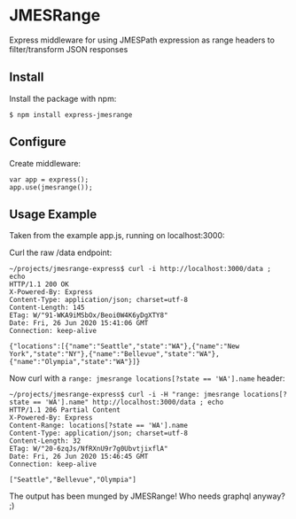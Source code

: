 ﻿# JMESRange


Express middleware for using JMESPath expression as range headers to filter/transform JSON responses

## Install

Install the package with npm:

```
$ npm install express-jmesrange
```

## Configure

Create middleware:

```
var app = express();
app.use(jmesrange());
```

## Usage Example 

Taken from the example app.js, running on localhost:3000:

Curl the raw /data endpoint:

```
~/projects/jmesrange-express$ curl -i http://localhost:3000/data ; echo
HTTP/1.1 200 OK
X-Powered-By: Express
Content-Type: application/json; charset=utf-8
Content-Length: 145
ETag: W/"91-WKA9iMSbOx/Beoi0W4K6yDgXTY8"
Date: Fri, 26 Jun 2020 15:41:06 GMT
Connection: keep-alive

{"locations":[{"name":"Seattle","state":"WA"},{"name":"New York","state":"NY"},{"name":"Bellevue","state":"WA"},{"name":"Olympia","state":"WA"}]}

```

Now curl with a `range: jmesrange locations[?state == 'WA'].name` header:

```
~/projects/jmesrange-express$ curl -i -H "range: jmesrange locations[?state == 'WA'].name" http://localhost:3000/data ; echo
HTTP/1.1 206 Partial Content
X-Powered-By: Express
Content-Range: locations[?state == 'WA'].name
Content-Type: application/json; charset=utf-8
Content-Length: 32
ETag: W/"20-6zqJs/NfRXnU9r7g0UbvtjixflA"
Date: Fri, 26 Jun 2020 15:46:45 GMT
Connection: keep-alive

["Seattle","Bellevue","Olympia"]
```

The output has been munged by JMESRange! Who needs graphql anyway? ;)